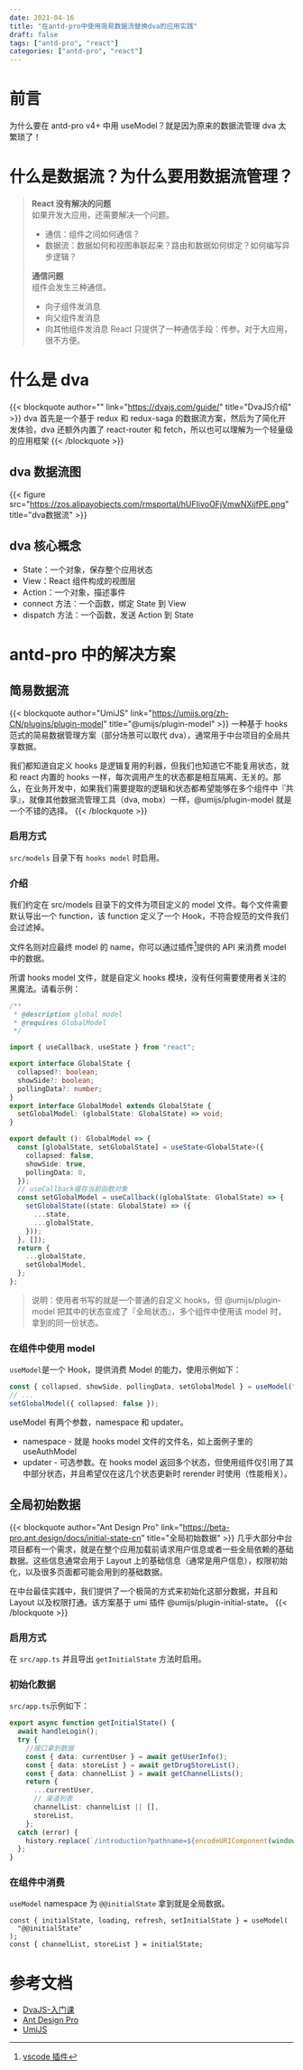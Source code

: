 ```yaml
---
date: 2021-04-16
title: "在antd-pro中使用简易数据流替换dva的应用实践"
draft: false
tags: ["antd-pro", "react"]
categories: ["antd-pro", "react"]
---
```


# 前言

为什么要在 antd-pro v4+ 中用 useModel？就是因为原来的数据流管理 dva 太繁琐了！

# 什么是数据流？为什么要用数据流管理？

> **React 没有解决的问题**  
> 如果开发大应用，还需要解决一个问题。
>
> - 通信：组件之间如何通信？
> - 数据流：数据如何和视图串联起来？路由和数据如何绑定？如何编写异步逻辑？
>
> **通信问题**  
> 组件会发生三种通信。
>
> - 向子组件发消息
> - 向父组件发消息
> - 向其他组件发消息
>   React 只提供了一种通信手段：传参。对于大应用，很不方便。

# 什么是 dva

{{< blockquote author="" link="https://dvajs.com/guide/" title="DvaJS介绍"  >}}
dva 首先是一个基于 redux 和 redux-saga 的数据流方案，然后为了简化开发体验，dva 还额外内置了 react-router 和 fetch，所以也可以理解为一个轻量级的应用框架
{{< /blockquote >}}

## dva 数据流图

{{< figure src="https://zos.alipayobjects.com/rmsportal/hUFIivoOFjVmwNXjjfPE.png" title="dva数据流" >}}

## dva 核心概念

- State：一个对象，保存整个应用状态
- View：React 组件构成的视图层
- Action：一个对象，描述事件
- connect 方法：一个函数，绑定 State 到 View
- dispatch 方法：一个函数，发送 Action 到 State

# antd-pro 中的解决方案

## 简易数据流

{{< blockquote author="UmiJS" link="https://umijs.org/zh-CN/plugins/plugin-model" title="@umijs/plugin-model"  >}}
一种基于 hooks 范式的简易数据管理方案（部分场景可以取代 dva），通常用于中台项目的全局共享数据。

我们都知道自定义 hooks 是逻辑复用的利器，但我们也知道它不能复用状态，就和 react 内置的 hooks 一样，每次调用产生的状态都是相互隔离、无关的。那么，在业务开发中，如果我们需要提取的逻辑和状态都希望能够在多个组件中『共享』，就像其他数据流管理工具（dva, mobx）一样，@umijs/plugin-model 就是一个不错的选择。
{{< /blockquote >}}

### 启用方式

`src/models` 目录下有 `hooks model` 时启用。

### 介绍

我们约定在 src/models 目录下的文件为项目定义的 model 文件。每个文件需要默认导出一个 function，该 function 定义了一个 Hook，不符合规范的文件我们会过滤掉。

文件名则对应最终 model 的 name，你可以通过插件[^footnote]提供的 API 来消费 model 中的数据。

所谓 hooks model 文件，就是自定义 hooks 模块，没有任何需要使用者关注的黑魔法。请看示例：

[^footnote]: [vscode 插件](https://marketplace.visualstudio.com/items?itemName=litiany4.umijs-plugin-model)

```ts
/**
 * @description global model
 * @requires GlobalModel
 */

import { useCallback, useState } from "react";

export interface GlobalState {
  collapsed?: boolean;
  showSide?: boolean;
  pollingData?: number;
}
export interface GlobalModel extends GlobalState {
  setGlobalModel: (globalState: GlobalState) => void;
}

export default (): GlobalModel => {
  const [globalState, setGlobalState] = useState<GlobalState>({
    collapsed: false,
    showSide: true,
    pollingData: 0,
  });
  // useCallback缓存当前函数对象
  const setGlobalModel = useCallback((globalState: GlobalState) => {
    setGlobalState((state: GlobalState) => ({
      ...state,
      ...globalState,
    }));
  }, []);
  return {
    ...globalState,
    setGlobalModel,
  };
};
```

> 说明：使用者书写的就是一个普通的自定义 hooks，但 @umijs/plugin-model 把其中的状态变成了『全局状态』，多个组件中使用该 model 时，拿到的同一份状态。

### 在组件中使用 model

`useModel`是一个 Hook，提供消费 Model 的能力，使用示例如下：

```ts
const { collapsed, showSide, pollingData, setGlobalModel } = useModel("global");
// ...
setGlobalModel({ collapsed: false });
```

useModel 有两个参数，namespace 和 updater。

- namespace - 就是 hooks model 文件的文件名，如上面例子里的 useAuthModel
- updater - 可选参数。在 hooks model 返回多个状态，但使用组件仅引用了其中部分状态，并且希望仅在这几个状态更新时 rerender 时使用（性能相关）。

## 全局初始数据

{{< blockquote author="Ant Design Pro" link="https://beta-pro.ant.design/docs/initial-state-cn" title="全局初始数据"  >}}
几乎大部分中台项目都有一个需求，就是在整个应用加载前请求用户信息或者一些全局依赖的基础数据。这些信息通常会用于 Layout 上的基础信息（通常是用户信息），权限初始化，以及很多页面都可能会用到的基础数据。

在中台最佳实践中，我们提供了一个极简的方式来初始化这部分数据，并且和 Layout 以及权限打通。该方案基于 umi 插件 @umijs/plugin-initial-state。
{{< /blockquote >}}

### 启用方式

在 `src/app.ts` 并且导出 `getInitialState` 方法时启用。

### 初始化数据

`src/app.ts`示例如下：

```ts
export async function getInitialState() {
  await handleLogin();
  try {
    //接口拿到数据
    const { data: currentUser } = await getUserInfo();
    const { data: storeList } = await getDrugStoreList();
    const { data: channelList } = await getChannelLists();
    return {
      ...currentUser,
      // 渠道列表
      channelList: channelList || [],
      storeList,
    };
  catch (error) {
    history.replace(`/introduction?pathname=${encodeURIComponent(window.location.pathname)}`);
  };
}
```

### 在组件中消费

`useModel` namespace 为 `@@initialState` 拿到就是全局数据。

```tsx
const { initialState, loading, refresh, setInitialState } = useModel(
  "@@initialState"
);
const { channelList, storeList } = initialState;
```

# 参考文档

- [DvaJS-入门课](https://dvajs.com/guide/introduce-class.html)
- [Ant Design Pro](https://beta-pro.ant.design/)
- [UmiJS](https://umijs.org/zh-CN/plugins/plugin-model#usemodel)

